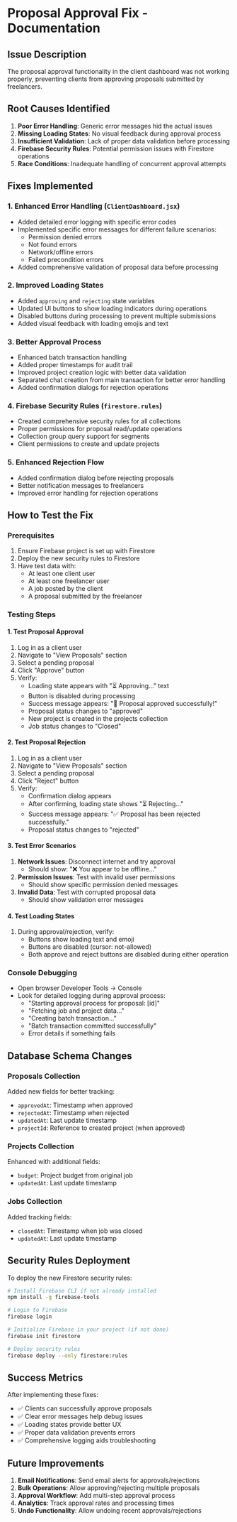 # Proposal Approval Fix - Documentation

## Issue Description
The proposal approval functionality in the client dashboard was not working properly, preventing clients from approving proposals submitted by freelancers.

## Root Causes Identified
1. **Poor Error Handling**: Generic error messages hid the actual issues
2. **Missing Loading States**: No visual feedback during approval process
3. **Insufficient Validation**: Lack of proper data validation before processing
4. **Firebase Security Rules**: Potential permission issues with Firestore operations
5. **Race Conditions**: Inadequate handling of concurrent approval attempts

## Fixes Implemented

### 1. Enhanced Error Handling (`ClientDashboard.jsx`)
- Added detailed error logging with specific error codes
- Implemented specific error messages for different failure scenarios:
  - Permission denied errors
  - Not found errors
  - Network/offline errors
  - Failed precondition errors
- Added comprehensive validation of proposal data before processing

### 2. Improved Loading States
- Added `approving` and `rejecting` state variables
- Updated UI buttons to show loading indicators during operations
- Disabled buttons during processing to prevent multiple submissions
- Added visual feedback with loading emojis and text

### 3. Better Approval Process
- Enhanced batch transaction handling
- Added proper timestamps for audit trail
- Improved project creation logic with better data validation
- Separated chat creation from main transaction for better error handling
- Added confirmation dialogs for rejection operations

### 4. Firebase Security Rules (`firestore.rules`)
- Created comprehensive security rules for all collections
- Proper permissions for proposal read/update operations
- Collection group query support for segments
- Client permissions to create and update projects

### 5. Enhanced Rejection Flow
- Added confirmation dialog before rejecting proposals
- Better notification messages to freelancers
- Improved error handling for rejection operations

## How to Test the Fix

### Prerequisites
1. Ensure Firebase project is set up with Firestore
2. Deploy the new security rules to Firestore
3. Have test data with:
   - At least one client user
   - At least one freelancer user  
   - A job posted by the client
   - A proposal submitted by the freelancer

### Testing Steps

#### 1. Test Proposal Approval
1. Log in as a client user
2. Navigate to "View Proposals" section
3. Select a pending proposal
4. Click "Approve" button
5. Verify:
   - Loading state appears with "⏳ Approving..." text
   - Button is disabled during processing
   - Success message appears: "🎉 Proposal approved successfully!"
   - Proposal status changes to "approved"
   - New project is created in the projects collection
   - Job status changes to "Closed"

#### 2. Test Proposal Rejection
1. Log in as a client user
2. Navigate to "View Proposals" section
3. Select a pending proposal
4. Click "Reject" button
5. Verify:
   - Confirmation dialog appears
   - After confirming, loading state shows "⏳ Rejecting..."
   - Success message appears: "✅ Proposal has been rejected successfully."
   - Proposal status changes to "rejected"

#### 3. Test Error Scenarios
1. **Network Issues**: Disconnect internet and try approval
   - Should show: "❌ You appear to be offline..."
2. **Permission Issues**: Test with invalid user permissions
   - Should show specific permission denied messages
3. **Invalid Data**: Test with corrupted proposal data
   - Should show validation error messages

#### 4. Test Loading States
1. During approval/rejection, verify:
   - Buttons show loading text and emoji
   - Buttons are disabled (cursor: not-allowed)
   - Both approve and reject buttons are disabled during either operation

### Console Debugging
- Open browser Developer Tools → Console
- Look for detailed logging during approval process:
  - "Starting approval process for proposal: [id]"
  - "Fetching job and project data..."
  - "Creating batch transaction..."
  - "Batch transaction committed successfully"
  - Error details if something fails

## Database Schema Changes

### Proposals Collection
Added new fields for better tracking:
- `approvedAt`: Timestamp when approved
- `rejectedAt`: Timestamp when rejected  
- `updatedAt`: Last update timestamp
- `projectId`: Reference to created project (when approved)

### Projects Collection
Enhanced with additional fields:
- `budget`: Project budget from original job
- `updatedAt`: Last update timestamp

### Jobs Collection
Added tracking fields:
- `closedAt`: Timestamp when job was closed
- `updatedAt`: Last update timestamp

## Security Rules Deployment

To deploy the new Firestore security rules:

```bash
# Install Firebase CLI if not already installed
npm install -g firebase-tools

# Login to Firebase
firebase login

# Initialize Firebase in your project (if not done)
firebase init firestore

# Deploy security rules
firebase deploy --only firestore:rules
```

## Success Metrics
After implementing these fixes:
- ✅ Clients can successfully approve proposals
- ✅ Clear error messages help debug issues
- ✅ Loading states provide better UX
- ✅ Proper data validation prevents errors
- ✅ Comprehensive logging aids troubleshooting

## Future Improvements
1. **Email Notifications**: Send email alerts for approvals/rejections
2. **Bulk Operations**: Allow approving/rejecting multiple proposals
3. **Approval Workflow**: Add multi-step approval process
4. **Analytics**: Track approval rates and processing times
5. **Undo Functionality**: Allow undoing recent approvals/rejections